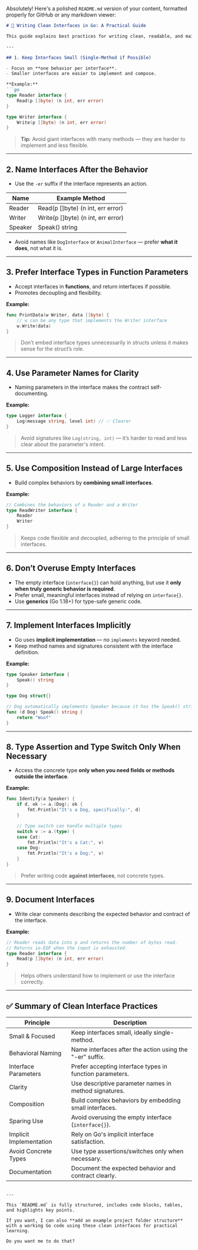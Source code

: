 Absolutely! Here's a polished `README.md` version of your content, formatted properly for GitHub or any markdown viewer:

````markdown
# 📝 Writing Clean Interfaces in Go: A Practical Guide

This guide explains best practices for writing clean, readable, and maintainable interfaces in Go. It includes examples and explanations for each practice.

---

## 1. Keep Interfaces Small (Single-Method if Possible)

- Focus on **one behavior per interface**.  
- Smaller interfaces are easier to implement and compose.

**Example:**
```go
type Reader interface {
    Read(p []byte) (n int, err error)
}

type Writer interface {
    Write(p []byte) (n int, err error)
}
````

> **Tip:** Avoid giant interfaces with many methods — they are harder to implement and less flexible.

---

## 2. Name Interfaces After the Behavior

* Use the `-er` suffix if the interface represents an action.

| Name    | Example Method                     |
| ------- | ---------------------------------- |
| Reader  | Read(p []byte) (n int, err error)  |
| Writer  | Write(p []byte) (n int, err error) |
| Speaker | Speak() string                     |

* Avoid names like `DogInterface` or `AnimalInterface` — prefer **what it does**, not what it is.

---

## 3. Prefer Interface Types in Function Parameters

* Accept interfaces in **functions**, and return interfaces if possible.
* Promotes decoupling and flexibility.

**Example:**

```go
func PrintData(w Writer, data []byte) {
    // w can be any type that implements the Writer interface
    w.Write(data)
}
```

> Don’t embed interface types unnecessarily in structs unless it makes sense for the struct’s role.

---

## 4. Use Parameter Names for Clarity

* Naming parameters in the interface makes the contract self-documenting.

**Example:**

```go
type Logger interface {
    Log(message string, level int) // ✅ Clearer
}
```

> Avoid signatures like `Log(string, int)` — it’s harder to read and less clear about the parameter's intent.

---

## 5. Use Composition Instead of Large Interfaces

* Build complex behaviors by **combining small interfaces**.

**Example:**

```go
// Combines the behaviors of a Reader and a Writer
type ReadWriter interface {
    Reader
    Writer
}
```

> Keeps code flexible and decoupled, adhering to the principle of small interfaces.

---

## 6. Don’t Overuse Empty Interfaces

* The empty interface (`interface{}`) can hold anything, but use it **only when truly generic behavior is required**.
* Prefer small, meaningful interfaces instead of relying on `interface{}`.
* Use **generics** (Go 1.18+) for type-safe generic code.

---

## 7. Implement Interfaces Implicitly

* Go uses **implicit implementation** — no `implements` keyword needed.
* Keep method names and signatures consistent with the interface definition.

**Example:**

```go
type Speaker interface {
    Speak() string
}

type Dog struct{}

// Dog automatically implements Speaker because it has the Speak() string method.
func (d Dog) Speak() string {
    return "Woof"
}
```

---

## 8. Type Assertion and Type Switch Only When Necessary

* Access the concrete type **only when you need fields or methods outside the interface**.

**Example:**

```go
func Identify(a Speaker) {
    if d, ok := a.(Dog); ok {
        fmt.Println("It's a Dog, specifically:", d)
    }

    // Type switch can handle multiple types
    switch v := a.(type) {
    case Cat:
        fmt.Println("It's a Cat:", v)
    case Dog:
        fmt.Println("It's a Dog:", v)
    }
}
```

> Prefer writing code **against interfaces**, not concrete types.

---

## 9. Document Interfaces

* Write clear comments describing the expected behavior and contract of the interface.

**Example:**

```go
// Reader reads data into p and returns the number of bytes read.
// Returns io.EOF when the input is exhausted.
type Reader interface {
    Read(p []byte) (n int, err error)
}
```

> Helps others understand how to implement or use the interface correctly.

---

## ✅ Summary of Clean Interface Practices

| Principle               | Description                                              |
| ----------------------- | -------------------------------------------------------- |
| Small & Focused         | Keep interfaces small, ideally single-method.            |
| Behavioral Naming       | Name interfaces after the action using the "-er" suffix. |
| Interface Parameters    | Prefer accepting interface types in function parameters. |
| Clarity                 | Use descriptive parameter names in method signatures.    |
| Composition             | Build complex behaviors by embedding small interfaces.   |
| Sparing Use             | Avoid overusing the empty interface (`interface{}`).     |
| Implicit Implementation | Rely on Go's implicit interface satisfaction.            |
| Avoid Concrete Types    | Use type assertions/switches only when necessary.        |
| Documentation           | Document the expected behavior and contract clearly.     |

```

---

This `README.md` is fully structured, includes code blocks, tables, and highlights key points.  

If you want, I can also **add an example project folder structure** with a working Go code using these clean interfaces for practical learning.  

Do you want me to do that?
```
